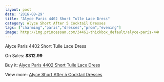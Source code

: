 ```yaml
---
layout: post
date: '2016-08-29'
title: "Alyce Paris 4402 Short Tulle Lace Dress"
category: Alyce Short After 5 Cocktail Dresses
tags: ["charming","paris","dresses","prom","evening"]
image: http://img.princessan.com/34461-thickbox_default/alyce-paris-4402-short-tulle-lace-dress.jpg
---
```

Alyce Paris 4402 Short Tulle Lace Dress

On Sales: **$312.99**
<a href="https://www.princessan.com/en/16133-alyce-paris-4402-short-tulle-lace-dress.html"><amp-img layout="responsive" width="600" height="600" src="//img.princessan.com/34461-thickbox_default/alyce-paris-4402-short-tulle-lace-dress.jpg" alt="Alyce Paris 4402 Short Tulle Lace Dress 0" /></a>
<a href="https://www.princessan.com/en/16133-alyce-paris-4402-short-tulle-lace-dress.html"><amp-img layout="responsive" width="600" height="600" src="//img.princessan.com/34462-thickbox_default/alyce-paris-4402-short-tulle-lace-dress.jpg" alt="Alyce Paris 4402 Short Tulle Lace Dress 1" /></a>

Buy it: [Alyce Paris 4402 Short Tulle Lace Dress](https://www.princessan.com/en/16133-alyce-paris-4402-short-tulle-lace-dress.html "Alyce Paris 4402 Short Tulle Lace Dress")

View more: [Alyce Short After 5 Cocktail Dresses](https://www.princessan.com/en/132- "Alyce Short After 5 Cocktail Dresses")